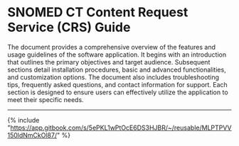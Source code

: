 # SNOMED CT Content Request Service (CRS) Guide

The document provides a comprehensive overview of the features and usage guidelines of the software application. It begins with an introduction that outlines the primary objectives and target audience. Subsequent sections detail installation procedures, basic and advanced functionalities, and customization options. The document also includes troubleshooting tips, frequently asked questions, and contact information for support. Each section is designed to ensure users can effectively utilize the application to meet their specific needs.

***

{% include "https://app.gitbook.com/s/5ePKL1wPtOcE6DS3HJBR/~/reusable/MLPTPVV150ldNmCkOl87/" %}
